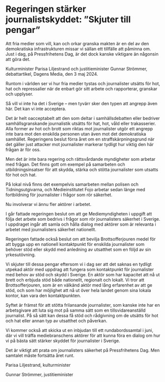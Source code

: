 # Regeringen stärker journalistskyddet: ”Skjuter till pengar”

Att fria medier som vill, kan och orkar granska makten är en del av den demokratiska infrastrukturen missar vi sällan ett tillfälle att påminna om. Just i dag, på Pressfrihetens Dag, är det dock kanske viktigare än någonsin att göra det.

Kulturminister Parisa Liljestrand och justitieminister Gunnar Strömmer, debattartikel, Dagens Media, den 3 maj 2024\.


Runtom i världen ser vi hur fria medier tystas och journalister utsätts för hot, hat och repressalier när de enbart gör sitt arbete och rapporterar, granskar och upplyser.

Så vill vi inte ha det i Sverige – men tyvärr sker den typen att angrepp även här. Det kan vi inte acceptera.

Det är helt oacceptabelt att den som deltar i samhällsdebatten eller bedriver samhällsgranskande journalistik utsätts för hat, hot, våld eller trakasserier. Alla former av hot och brott som riktas mot journalister utgör ett angrepp inte bara mot den enskilda personen utan även mot det demokratiska samhället. Regeringens beslut förra året om en straffskärpningsgrund när det gäller just attacker mot journalister markerar tydligt hur viktig den här frågan är för oss.

Men det är inte bara regering och rättsvårdande myndigheter som arbetar med frågan. Det finns gott om exempel på samarbeten och utbildningsinsatser för att skydda, stärka och stötta journalister som utsatts för hot och hat.

På lokal nivå finns det exempelvis samarbeten mellan polisen och Tidningsutgivarna, och Medieinstitutet Fojo arbetar sedan länge med fortbildning för journalister i frågor som rör säkerhet.

Nu involverar vi ännu fler aktörer i arbetet.

I går fattade regeringen beslut om att ge Mediemyndigheten i uppgift att följa det arbete som bedrivs i frågor som rör journalisters säkerhet i Sverige. I uppdraget ingår att samla och hålla dialog med aktörer som är relevanta i arbetet med journalisters säkerhet nationellt.

Regeringen fattade också beslut om att bevilja Brottsofferjouren medel för att bygga upp en nationell kontaktpunkt för enskilda journalister som behöver stöd eller skydd med anledning av utsatthet som en följd av sin yrkesutövning.

Vi skjuter till dessa pengar eftersom vi i dag ser att det saknas en tydligt utpekad aktör med uppdrag att fungera som kontaktpunkt för journalister med behov av stöd och skydd i Sverige. En aktör som har kapacitet att nå ut brett och erbjuda stöd både nationellt, regionalt och lokalt. Vi tror att Brottsofferjouren, som är en välkänd aktör med lång erfarenhet av att ge stöd, och som har möjlighet att nå ut över hela landet genom sina lokala kontor, kan vara den kontaktpunkten.

Syftet är främst för att stötta frilansande journalister, som kanske inte har en arbetsgivare att luta sig mot på samma sätt som en tillsvidareanställd journalist. På så sätt kan dessa få stöd och rådgivning om de utsätts för hot och hat eller annan typ av utsatthet och påverkan.

Vi kommer också att skicka ut en inbjudan till ett rundabordssamtal i juni, där vi vill träffa mediebranschens aktörer för att kunna föra en dialog om hur vi på bästa sätt stärker skyddet för journalister i Sverige.

Det är viktigt att prata om journalisters säkerhet på Pressfrihetens Dag. Men samtalet måste fortsätta året runt.

Parisa Liljestrand, kulturminister

Gunnar Strömmer, justitieminister
